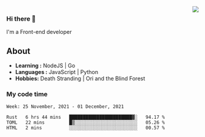 <img align='right' src="https://github-readme-stats.vercel.app/api?username=strugglebak&show_icons=true">

### Hi there 👋

I'm a Front-end developer

## About

-  **Learning :** NodeJS | Go
-  **Languages :** JavaScript | Python
-  **Hobbies:** Death Stranding | Ori and the Blind Forest

### My code time

<!--START_SECTION:waka-->
```text
Week: 25 November, 2021 - 01 December, 2021

Rust   6 hrs 44 mins   ███████████████████████▓░   94.17 % 
TOML   22 mins         █▒░░░░░░░░░░░░░░░░░░░░░░░   05.26 % 
HTML   2 mins          ░░░░░░░░░░░░░░░░░░░░░░░░░   00.57 % 
```
<!--END_SECTION:waka-->
